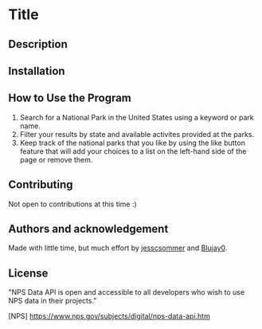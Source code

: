 # **Title**

## **Description**

## **Installation**

## **How to Use the Program**
1. Search for a National Park in the United States using a keyword or park name. 
2. Filter your results by state and available activites provided at the parks. 
3. Keep track of the national parks that you like by using the like button feature that will add your choices to a list on the left-hand side of the page or remove them.

## **Contributing**
Not open to contributions at this time :)

## **Authors and acknowledgement**
Made with little time, but much effort by [jesscsommer](https://github.com/jesscsommer) and [Blujay0](https://github.com/Blujay0).

## **License**
"NPS Data API is open and accessible to all developers who wish to use NPS data in their projects."

[NPS] https://www.nps.gov/subjects/digital/nps-data-api.htm
